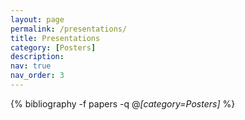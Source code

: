 ```yaml
---
layout: page
permalink: /presentations/
title: Presentations
category: [Posters]
description:
nav: true
nav_order: 3
---
```


<!-- _pages/talks.md -->
<div class="publications">

{% bibliography -f papers -q @*[category=Posters]* %}

</div>
